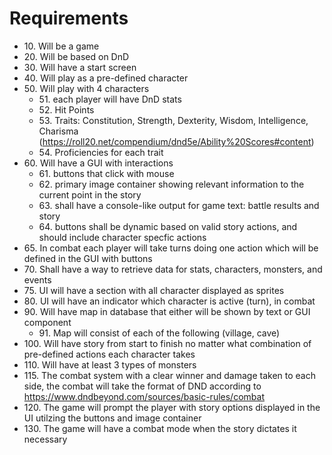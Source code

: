 # Requirements

* 10\. Will be a game
* 20\. Will be based on DnD
* 30\. Will have a start screen
* 40\. Will play as a pre-defined character
* 50\. Will play with 4 characters
    * 51\. each player will have DnD stats
    * 52\. Hit Points
    * 53\. Traits: Constitution, Strength, Dexterity, Wisdom, Intelligence, Charisma (https://roll20.net/compendium/dnd5e/Ability%20Scores#content)
    * 54\. Proficiencies for each trait 
* 60\. Will have a GUI with interactions
    * 61\. buttons that click with mouse
    * 62\. primary image container showing relevant information to the current point in the story
    * 63\. shall have a console-like output for game text: battle results and story
    * 64\. buttons shall be dynamic based on valid story actions, and should include character specfic actions
* 65\. In combat each player will take turns doing one action which will be defined in the GUI with buttons
* 70\. Shall have a way to retrieve data for stats, characters, monsters, and events 
* 75\. UI will have a section with all character displayed as sprites
* 80\. UI will have an indicator which character is active (turn), in combat
* 90\. Will have map in database that either will be shown by text or GUI component 
    * 91\. Map will consist of each of the following (village, cave)
* 100\. Will have story from start to finish no matter what combination of pre-defined actions each character takes
* 110\. Will have at least 3 types of monsters 
* 115\. The combat system with a clear winner and damage taken to each side, the combat will take the format of DND according to https://www.dndbeyond.com/sources/basic-rules/combat
* 120\. The game will prompt the player with story options displayed in the UI utilzing the buttons and image container
* 130\. The game will have a combat mode when the story dictates it necessary
